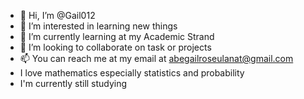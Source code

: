 - 👋 Hi, I’m @Gail012
- 👀 I’m interested in learning new things
- 🌱 I’m currently learning at my Academic Strand
- 💞️ I’m looking to collaborate on task or projects
- 📫 You can reach me at my email at abegailroseulanat@gmail.com
- I love mathematics especially statistics and probability
- I'm currently still studying

<!---
Gail012/Gail012 is a ✨ special ✨ repository because its `README.md` (this file) appears on your GitHub profile.
You can click the Preview link to take a look at your changes.
--->

